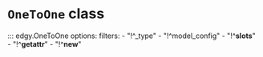 # **`OneToOne`** class


::: edgy.OneToOne
    options:
        filters:
        - "!^_type"
        - "!^model_config"
        - "!^__slots__"
        - "!^__getattr__"
        - "!^__new__"
